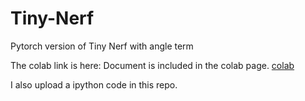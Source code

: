 # Tiny-Nerf
Pytorch version of Tiny Nerf with angle term

The colab link is here: Document is included in the colab page.
[colab](https://colab.research.google.com/drive/16LHX4eAUpXmyPJloCmshFeFz3SW4tSrS?usp=sharing)

I also upload a ipython code in this repo.
